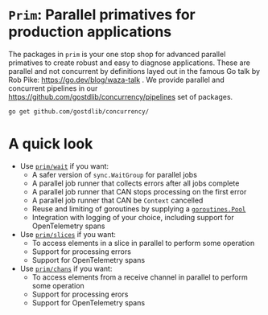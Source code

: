 # `Prim`: Parallel primatives for production applications

The packages in `prim` is your one stop shop for advanced parallel primatives to create robust and easy to diagnose applications. These are parallel and not concurrent by definitions layed out in the famous Go talk by Rob Pike: https://go.dev/blog/waza-talk . We provide parallel and concurrent pipelines in our https://github.com/gostdlib/concurrency/pipelines set of packages.

```sh
go get github.com/gostdlib/concurrency/
```

# A quick look

- Use [`prim/wait`](https://pkg.go.dev/github.com/gostdlib/concurrency/prim/wait) if you want:
    - A safer version of `sync.WaitGroup` for parallel jobs
    - A parallel job runner that collects errors after all jobs complete
    - A parallel job runner that CAN stops processing on the first error
    - A parallel job runner that CAN be `Context` cancelled
    - Reuse and limiting of goroutines by supplying a [`goroutines.Pool`](https://pkg.go.dev/github.com/gostdlib/concurrency/goroutines#Pool)
    - Integration with logging of your choice, including support for OpenTelemetry spans
- Use [`prim/slices`](https://pkg.go.dev/github.com/gostdlib/concurrency/prim/slices) if you want:
    - To access elements in a slice in parallel to perform some operation
    - Support for processing errors
    - Support for OpenTelemetry spans
- Use [`prim/chans`](https://pkg.go.dev/github.com/gostdlib/concurrency/prim/chans) if you want:
    - To access elements from a receive channel in parallel to perform some operation
    - Support for processing erors
    - Support for OpenTelemetry spans
